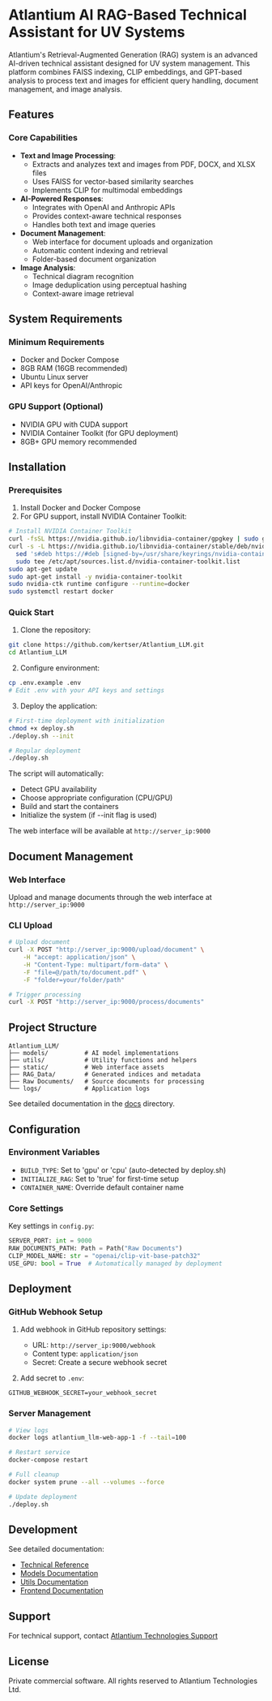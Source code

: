 # Atlantium AI RAG-Based Technical Assistant for UV Systems

Atlantium's Retrieval-Augmented Generation (RAG) system is an advanced AI-driven technical assistant designed for UV system management. This platform combines FAISS indexing, CLIP embeddings, and GPT-based analysis to process text and images for efficient query handling, document management, and image analysis.

## Features

### Core Capabilities
- **Text and Image Processing**:
  - Extracts and analyzes text and images from PDF, DOCX, and XLSX files
  - Uses FAISS for vector-based similarity searches
  - Implements CLIP for multimodal embeddings
- **AI-Powered Responses**:
  - Integrates with OpenAI and Anthropic APIs
  - Provides context-aware technical responses
  - Handles both text and image queries
- **Document Management**:
  - Web interface for document uploads and organization
  - Automatic content indexing and retrieval
  - Folder-based document organization
- **Image Analysis**:
  - Technical diagram recognition
  - Image deduplication using perceptual hashing
  - Context-aware image retrieval

## System Requirements

### Minimum Requirements
- Docker and Docker Compose
- 8GB RAM (16GB recommended)
- Ubuntu Linux server
- API keys for OpenAI/Anthropic

### GPU Support (Optional)
- NVIDIA GPU with CUDA support
- NVIDIA Container Toolkit (for GPU deployment)
- 8GB+ GPU memory recommended

## Installation

### Prerequisites
1. Install Docker and Docker Compose
2. For GPU support, install NVIDIA Container Toolkit:
```bash
# Install NVIDIA Container Toolkit
curl -fsSL https://nvidia.github.io/libnvidia-container/gpgkey | sudo gpg --dearmor -o /usr/share/keyrings/nvidia-container-toolkit-keyring.gpg
curl -s -L https://nvidia.github.io/libnvidia-container/stable/deb/nvidia-container-toolkit.list | \
  sed 's#deb https://#deb [signed-by=/usr/share/keyrings/nvidia-container-toolkit-keyring.gpg] https://#g' | \
  sudo tee /etc/apt/sources.list.d/nvidia-container-toolkit.list
sudo apt-get update
sudo apt-get install -y nvidia-container-toolkit
sudo nvidia-ctk runtime configure --runtime=docker
sudo systemctl restart docker
```

### Quick Start

1. Clone the repository:
```bash
git clone https://github.com/kertser/Atlantium_LLM.git
cd Atlantium_LLM
```

2. Configure environment:
```bash
cp .env.example .env
# Edit .env with your API keys and settings
```

3. Deploy the application:
```bash
# First-time deployment with initialization
chmod +x deploy.sh
./deploy.sh --init

# Regular deployment
./deploy.sh
```

The script will automatically:
- Detect GPU availability
- Choose appropriate configuration (CPU/GPU)
- Build and start the containers
- Initialize the system (if --init flag is used)

The web interface will be available at `http://server_ip:9000`

## Document Management

### Web Interface
Upload and manage documents through the web interface at `http://server_ip:9000`

### CLI Upload
```bash
# Upload document
curl -X POST "http://server_ip:9000/upload/document" \
    -H "accept: application/json" \
    -H "Content-Type: multipart/form-data" \
    -F "file=@/path/to/document.pdf" \
    -F "folder=your/folder/path"

# Trigger processing
curl -X POST "http://server_ip:9000/process/documents"
```

## Project Structure

```
Atlantium_LLM/
├── models/          # AI model implementations
├── utils/           # Utility functions and helpers
├── static/          # Web interface assets
├── RAG_Data/        # Generated indices and metadata
├── Raw Documents/   # Source documents for processing
└── logs/            # Application logs
```

See detailed documentation in the [docs](docs) directory.

## Configuration

### Environment Variables
- `BUILD_TYPE`: Set to 'gpu' or 'cpu' (auto-detected by deploy.sh)
- `INITIALIZE_RAG`: Set to 'true' for first-time setup
- `CONTAINER_NAME`: Override default container name

### Core Settings
Key settings in `config.py`:
```python
SERVER_PORT: int = 9000
RAW_DOCUMENTS_PATH: Path = Path("Raw Documents")
CLIP_MODEL_NAME: str = "openai/clip-vit-base-patch32"
USE_GPU: bool = True  # Automatically managed by deployment
```

## Deployment

### GitHub Webhook Setup

1. Add webhook in GitHub repository settings:
   - URL: `http://server_ip:9000/webhook`
   - Content type: `application/json`
   - Secret: Create a secure webhook secret

2. Add secret to `.env`:
```
GITHUB_WEBHOOK_SECRET=your_webhook_secret
```

### Server Management

```bash
# View logs
docker logs atlantium_llm-web-app-1 -f --tail=100

# Restart service
docker-compose restart

# Full cleanup
docker system prune --all --volumes --force

# Update deployment
./deploy.sh
```

## Development

See detailed documentation:
- [Technical Reference](docs/technical-reference.md)
- [Models Documentation](docs/models.md)
- [Utils Documentation](docs/utils.md)
- [Frontend Documentation](docs/frontend.md)

## Support

For technical support, contact [Atlantium Technologies Support](mailto:support@atlantium.com)

## License

Private commercial software. All rights reserved to Atlantium Technologies Ltd.
